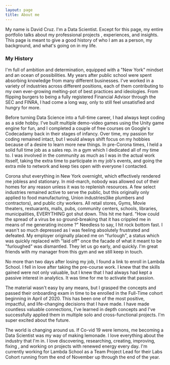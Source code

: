```yaml
---
layout: page
title: About me
---
```


My name is David Cruz. I'm a Data Scientist. Except for this page, my entire portfolio talks about my professional projects , experiences, and insights. This page is meant to give a good history of who I am as a person, my background, and what's going on in my life.

### My History

  I'm full of ambition and determination, equipped with a "New York" mindset and an ocean of possibilities. My years after public school were spent absorbing knowledge from many different businesses. I've worked in a variety of industries across different positions, each of them contributing to my own ever-growing melting-pot of best practices and ideologies. From flipping burgers to being a fully registered Financial Advisor through the SEC and FINRA, I had come a long way, only to still feel unsatisfied and hungry for more. 

  Before turning Data Science into a full-time career, I had always kept coding as a side hobby. I've built multiple demo-video games using the Unity game engine for fun, and I completed a couple of free courses on Google's Codecadamy back in their stages of infancy. Over time, my passion for coding remained intact, but I would always shift focus on my hobbies because of a desire to learn more new things. In pre-Corona times, I held a solid full time job as a sales rep. in a gym which I dedicated all of my time to. I was involved in the community as much as I was in the actual work itsself, taking the extra time to participate in my job's events, and going the extra mile to network and keep ties open with everyone I contacted.

Corona shut everything in New York overnight, which effectively rendered me jobless and stationary. In mid-march, nobody was allowed out of their homes for any reason unless it was to replenish resources. A few select industries remained active to serve the public, but this originally only applied to food manufacturing, Union industries(like plumbers and contractors), and public city workers. All retail stores, Gyms, Movie theaters, restuarants, malls, pubs, community centers, schools, libraries, municipalities, EVERYTHING got shut down. This hit me hard. "How could the spread of a virus be so ground-breaking that it has crippled me in means of me generating income ?" Needless to say, I hit rock bottom fast. I wasn't so much depressed as I was feeling absolutely frustrated and defeated. My employer originally placed me on "furlough", a status which was quickly replaced with "laid off" once the facade of what it meant to be "furloughed" was dismantled. They let us go early, and quickly. I'm great friends with my manager from this gym and we still keep in touch.

No more than two days after losing my job, I found a link to enroll in Lambda School. I fell in love after taking the pre-course work. I knew that the skills gained were not only valuable, but I knew that I had always had kept a passive interest in analytics. It was time for me to activate that passion.

The material wasn't easy by any means, but I grasped the concepts and passed their onboarding exam in time to be enrolled in the Full-Time cohort beginning in April of 2020. This has been one of the most positive, impactful, and life-changing decisions that I have made. I have made countless valuable connections, I've learned in depth concepts and I've successfully applied them in multiple solo and cross-functional projects. I'm super excited about the future.

The world is changing around us. If Co-vid 19 were lemons, me becoming a Data Scientist was my way of making lemonade. I love everything about the industry that I'm in. I love discovering, researching, creating, improving, fixing , and working on projects with renewed energy every day. I'm currently working for Lambda School as a Team Project Lead for their Labs Cohort running from the end of November up through the end of the year.